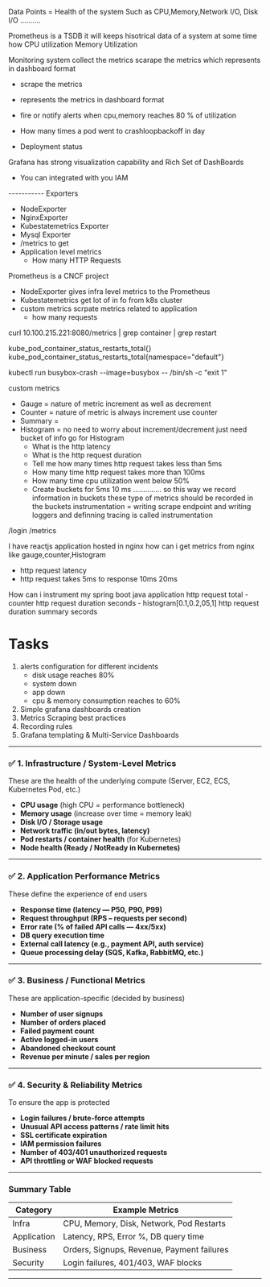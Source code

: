 Data Points = Health of the system
Such as CPU,Memory,Network I/O, Disk I/O ..........

Prometheus is a TSDB it will keeps hisotrical data of a system
at some time how CPU utilization Memory Utilization

Monitoring system collect the metrics scarape the metrics which represents in dashboard format
- scrape the metrics
- represents the metrics in dashboard format
- fire or notify alerts when cpu,memory reaches 80 % of utilization

- How many times a pod went to crashloopbackoff in day
- Deployment status

Grafana has strong visualization capability and Rich Set of DashBoards
- You can integrated with you IAM 



----------- Exporters
- NodeExporter
- NginxExporter
- Kubestatemetrics Exporter
- Mysql Exporter
- /metrics to get
- Application level metrics
  - How many HTTP Requests 

Prometheus is a CNCF project


- NodeExporter gives infra level metrics to the Prometheus
- Kubestatemetrics get lot of in fo from k8s cluster
- custom metrics scrpate metrics related to application 
  - how many requests

curl 10.100.215.221:8080/metrics | grep container | grep restart

kube_pod_container_status_restarts_total{}
kube_pod_container_status_restarts_total{namespace="default"}

kubectl run busybox-crash --image=busybox -- /bin/sh -c "exit 1"


custom metrics
- Gauge = nature of metric increment as well as decrement
- Counter = nature of metric is always increment use counter
- Summary = 
- Histogram = no need to worry about increment/decrement just need bucket of info go for Histogram
  - What is the http latency
  - What is the http request duration
  - Tell me how many times http request takes less than 5ms
  - How many time http request takes more than 100ms
  - How many time cpu utilization went below 50%
  - Create buckets for 5ms 10 ms .............. so this way we record information in buckets
  these type of metrics should be recorded in the buckets 
instrumentation = writing scrape endpoint and writing loggers and definning tracing is called instrumentation

/login 
/metrics 



I have reactjs application hosted in nginx how can i get metrics from nginx like gauge,counter,Histogram
- http request latency
- http request takes 5ms to response 10ms 20ms

How can i instrument my spring boot java application 
http request total - counter
http request duration seconds - histogram[0.1,0.2,05,1]
http request duration summary secords






# Tasks
1. alerts configuration for different incidents
   - disk usage reaches 80%
   - system down
   - app down
   - cpu & memory consumption reaches to 60%
2. Simple grafana dashboards creation
3. Metrics Scraping best practices
4. Recording rules
5. Grafana templating & Multi-Service Dashboards

---

### ✅ 1. **Infrastructure / System-Level Metrics**

These are the health of the underlying compute (Server, EC2, ECS, Kubernetes Pod, etc.)

* **CPU usage** (high CPU = performance bottleneck)
* **Memory usage** (increase over time = memory leak)
* **Disk I/O / Storage usage**
* **Network traffic (in/out bytes, latency)**
* **Pod restarts / container health** (for Kubernetes)
* **Node health (Ready / NotReady in Kubernetes)**

---

### ✅ 2. **Application Performance Metrics**

These define the experience of end users

* **Response time (latency — P50, P90, P99)**
* **Request throughput (RPS – requests per second)**
* **Error rate (% of failed API calls — 4xx/5xx)**
* **DB query execution time**
* **External call latency (e.g., payment API, auth service)**
* **Queue processing delay (SQS, Kafka, RabbitMQ, etc.)**

---

### ✅ 3. **Business / Functional Metrics**

These are application-specific (decided by business)

* **Number of user signups**
* **Number of orders placed**
* **Failed payment count**
* **Active logged-in users**
* **Abandoned checkout count**
* **Revenue per minute / sales per region**

---

### ✅ 4. **Security & Reliability Metrics**

To ensure the app is protected

* **Login failures / brute-force attempts**
* **Unusual API access patterns / rate limit hits**
* **SSL certificate expiration**
* **IAM permission failures**
* **Number of 403/401 unauthorized requests**
* **API throttling or WAF blocked requests**

---

### Summary Table

| Category    | Example Metrics                            |
| ----------- | ------------------------------------------ |
| Infra       | CPU, Memory, Disk, Network, Pod Restarts   |
| Application | Latency, RPS, Error %, DB query time       |
| Business    | Orders, Signups, Revenue, Payment failures |
| Security    | Login failures, 401/403, WAF blocks        |

---
